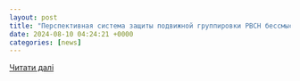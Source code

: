 ```yaml
---
layout: post
title: "Перспективная система защиты подвижной группировки РВСН бессмысленна, неэффективна и опасна"
date: 2024-08-10 04:24:21 +0000
categories: [news]
---
```


[Читати далі](https://topwar.ru/247749-perspektivnaja-sistema-zaschity-podvizhnoj-gruppirovki-rvsn-bessmyslenna-nejeffektivna-i-opasna.html)
